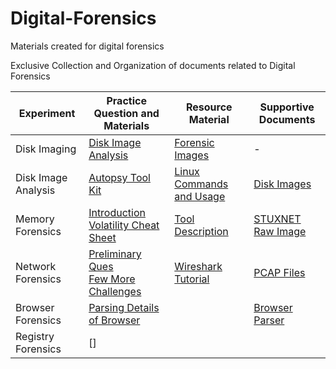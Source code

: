 # Digital-Forensics
Materials created for digital forensics

Exclusive Collection and Organization of documents related to Digital Forensics

| Experiment | Practice Question and Materials | Resource Material | Supportive Documents |
| ---------- | ----------------- | ----------------- | -------------------- | 
| Disk Imaging | [Disk Image Analysis](https://github.com/Ravitha/Digital-Forensics/blob/master/Disk%20Imaging/Disk%20Image%20Analysis.pdf) |[Forensic Images](https://github.com/Ravitha/Digital-Forensics/blob/master/Disk%20Imaging/forensic-images-viewing-pleasure-35447.pdf)| - | 
| Disk Image Analysis | [Autopsy Tool Kit](https://github.com/Ravitha/Digital-Forensics/blob/master/Disk%20Image%20Analysis/Autopsy.docx) | [Linux Commands and Usage](https://github.com/Ravitha/Digital-Forensics/blob/master/Disk%20Image%20Analysis/linuxintro-LEFE-3.78.pdf) | [Disk Images](https://github.com/Ravitha/Digital-Forensics/tree/master/Disk%20Image%20Analysis/Disk%20Images) |
| Memory Forensics | [Introduction](https://github.com/Ravitha/Digital-Forensics/blob/master/Memory%20Forensics/Memory%20Forensics.docx)<br/>[Volatility Cheat Sheet](https://github.com/Ravitha/Digital-Forensics/blob/master/Memory%20Forensics/Memory-Forensics-Cheat-Sheet-v1.pdf) | [Tool Description](https://github.com/Ravitha/Digital-Forensics/blob/master/Memory%20Forensics/Volatility.pdf)|[STUXNET Raw Image](https://github.com/Ravitha/Digital-Forensics/tree/master/Memory%20Forensics/Memory%20dumps/stuxnet.vmem/__MACOSX)|
| Network Forensics | [Preliminary Ques](https://github.com/Ravitha/Digital-Forensics/blob/master/Network%20Forensics/Ques.docx)<br/>[Few More Challenges](https://github.com/Ravitha/Digital-Forensics/blob/master/Network%20Forensics/Forensics-challenges.docx)|[Wireshark Tutorial](https://github.com/Ravitha/Digital-Forensics/blob/master/Network%20Forensics/Wireshark%20QuickStart%20Guide.pdf)|[PCAP Files](https://github.com/Ravitha/Digital-Forensics/tree/master/Network%20Forensics/pcap)| 
| Browser Forensics | [Parsing Details of Browser](https://github.com/Ravitha/Digital-Forensics/blob/master/Browser%20Forensics/Browser%20and%20Internet%20Forensics.docx) | |[Browser Parser](https://github.com/Ravitha/Digital-Forensics/tree/master/browsinghistoryview) |
| Registry Forensics | []
